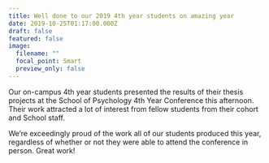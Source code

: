 ```yaml
---
title: Well done to our 2019 4th year students on amazing year
date: 2019-10-25T01:17:00.000Z
draft: false
featured: false
image:
  filename: ""
  focal_point: Smart
  preview_only: false
---
```

Our on-campus 4th year students presented the results of their thesis projects at the School of Psychology 4th Year Conference this afternoon. Their work attracted a lot of interest from fellow students from their cohort and School staff.

We’re exceedingly proud of the work all of our students produced this year, regardless of whether or not they were able to attend the conference in person. Great work!